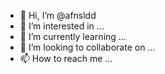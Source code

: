 - 👋 Hi, I’m @afnsldd
- 👀 I’m interested in ...
- 🌱 I’m currently learning ...
- 💞️ I’m looking to collaborate on ...
- 📫 How to reach me ...

<!---
afnsldd/afnsldd is a ✨ special ✨ repository because its `README.md` (this file) appears on your GitHub profile.
You can click the Preview link to take a look at your changes.
--->
